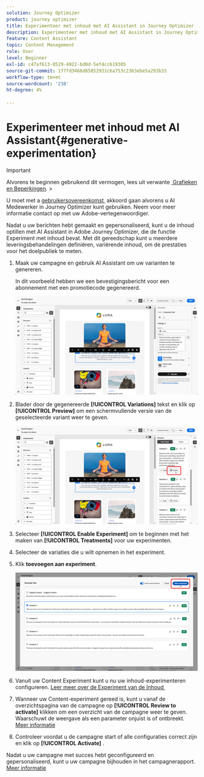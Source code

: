 ```yaml
---
solution: Journey Optimizer
product: journey optimizer
title: Experimenteer met inhoud met AI Assistant in Journey Optimizer
description: Experimenteer met inhoud met AI Assistant in Journey Optimizer
feature: Content Assistant
topic: Content Management
role: User
level: Beginner
exl-id: c47af613-0529-4922-bd0d-5ef4cc619305
source-git-commit: 1f7fd3468d85852931c6a753c2363ebe5a293b33
workflow-type: tm+mt
source-wordcount: '238'
ht-degree: 4%

---
```


# Experimenteer met inhoud met AI Assistant{#generative-experimentation}

>[!IMPORTANT]
>
>Alvorens te beginnen gebruikend dit vermogen, lees uit verwante [&#x200B; Grafieken en Beperkingen &#x200B;](gs-generative.md#generative-guardrails).
>&#x200B;></br>
>
>U moet met a [&#x200B; gebruikersovereenkomst &#x200B;](https://www.adobe.com/legal/licenses-terms/adobe-dx-gen-ai-user-guidelines.html) akkoord gaan alvorens u AI Medewerker in Journey Optimizer kunt gebruiken. Neem voor meer informatie contact op met uw Adobe-vertegenwoordiger.

Nadat u uw berichten hebt gemaakt en gepersonaliseerd, kunt u de inhoud optillen met AI Assistant in Adobe Journey Optimizer, die de functie Experiment met inhoud bevat. Met dit gereedschap kunt u meerdere leveringsbehandelingen definiëren, variërende inhoud, om de prestaties voor het doelpubliek te meten.

1. Maak uw campagne en gebruik AI Assistant om uw varianten te genereren.

   In dit voorbeeld hebben we een bevestigingsbericht voor een abonnement met een promotiecode gegenereerd.

   ![](assets/experiment-genai-1.png)

1. Blader door de gegenereerde **[!UICONTROL Variations]** tekst en klik op **[!UICONTROL Preview]** om een schermvullende versie van de geselecteerde variant weer te geven.

   ![](assets/experiment-genai-2.png)

1. Selecteer **[!UICONTROL Enable Experiment]** om te beginnen met het maken van **[!UICONTROL Treatments]** voor uw experimenten.

1. Selecteer de variaties die u wilt opnemen in het experiment.

1. Klik **toevoegen aan experiment**.

   ![](assets/experiment-genai-3.png)

1. Vanuit uw Content Experiment kunt u nu uw inhoud-experimenteren configureren. [&#x200B; Leer meer over de Experiment van de Inhoud &#x200B;](../content-management/content-experiment.md)

1. Wanneer uw Content-experiment gereed is, kunt u vanaf de overzichtspagina van de campagne op **[!UICONTROL Review to activate]** klikken om een overzicht van de campagne weer te geven. Waarschuwt de weergave als een parameter onjuist is of ontbreekt. [Meer informatie](../content-management/content-experiment.md#treatment-experiment)

1. Controleer voordat u de campagne start of alle configuraties correct zijn en klik op **[!UICONTROL Activate]** .

Nadat u uw campagne met succes hebt geconfigureerd en gepersonaliseerd, kunt u uw campagne bijhouden in het campagnerapport. [Meer informatie](../reports/campaign-global-report-cja.md)
